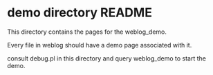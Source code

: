 # demo directory README

This directory contains the pages for the weblog_demo.

Every file in weblog should have a demo page associated with it.

consult debug.pl in this directory and query weblog_demo
to start the demo.
